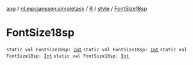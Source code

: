 [app](../../../index.md) / [nl.mpcjanssen.simpletask](../../index.md) / [R](../index.md) / [style](index.md) / [FontSize18sp](.)

# FontSize18sp

`static val FontSize18sp: `[`Int`](https://kotlinlang.org/api/latest/jvm/stdlib/kotlin/-int/index.html)
`static val FontSize18sp: `[`Int`](https://kotlinlang.org/api/latest/jvm/stdlib/kotlin/-int/index.html)
`static val FontSize18sp: `[`Int`](https://kotlinlang.org/api/latest/jvm/stdlib/kotlin/-int/index.html)
`static val FontSize18sp: `[`Int`](https://kotlinlang.org/api/latest/jvm/stdlib/kotlin/-int/index.html)